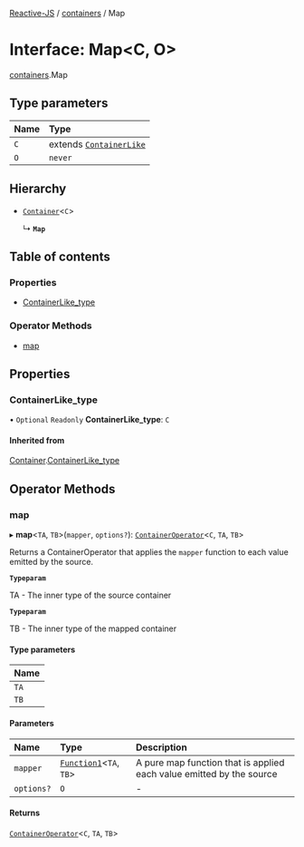 [Reactive-JS](../README.md) / [containers](../modules/containers.md) / Map

# Interface: Map<C, O\>

[containers](../modules/containers.md).Map

## Type parameters

| Name | Type |
| :------ | :------ |
| `C` | extends [`ContainerLike`](containers.ContainerLike.md) |
| `O` | `never` |

## Hierarchy

- [`Container`](containers.Container.md)<`C`\>

  ↳ **`Map`**

## Table of contents

### Properties

- [ContainerLike\_type](containers.Map.md#containerlike_type)

### Operator Methods

- [map](containers.Map.md#map)

## Properties

### ContainerLike\_type

• `Optional` `Readonly` **ContainerLike\_type**: `C`

#### Inherited from

[Container](containers.Container.md).[ContainerLike_type](containers.Container.md#containerlike_type)

## Operator Methods

### map

▸ **map**<`TA`, `TB`\>(`mapper`, `options?`): [`ContainerOperator`](../modules/containers.md#containeroperator)<`C`, `TA`, `TB`\>

Returns a ContainerOperator that applies the `mapper` function to each
value emitted by the source.

**`Typeparam`**

TA - The inner type of the source container

**`Typeparam`**

TB - The inner type of the mapped container

#### Type parameters

| Name |
| :------ |
| `TA` |
| `TB` |

#### Parameters

| Name | Type | Description |
| :------ | :------ | :------ |
| `mapper` | [`Function1`](../modules/functions.md#function1)<`TA`, `TB`\> | A pure map function that is applied each value emitted by the source |
| `options?` | `O` | - |

#### Returns

[`ContainerOperator`](../modules/containers.md#containeroperator)<`C`, `TA`, `TB`\>
